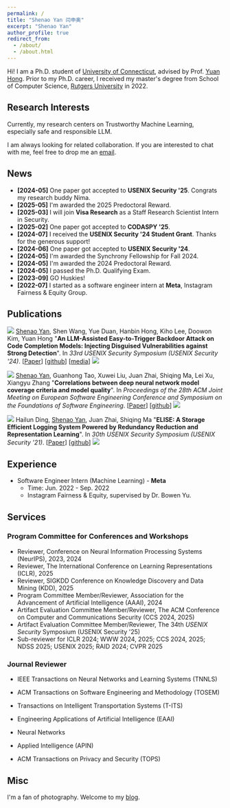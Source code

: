 ```yaml
---
permalink: /
title: "Shenao Yan 闫申奥"
excerpt: "Shenao Yan"
author_profile: true
redirect_from: 
  - /about/
  - /about.html
---
```


<!-- Hi! I am Shenao Yan (闫申奥 in Chinese), a Ph.D. student of [University of Connecticut](https://uconn.edu/). I am fortunate to be advised by Prof. [Yuan Hong](https://yhongcs.github.io/). Prior to my Ph.D. career, I received my master's degree from School of Computer Science, [Rutgers University](https://www.rutgers.edu/). -->
Hi! I am a Ph.D. student of [University of Connecticut](https://uconn.edu/), advised by Prof. [Yuan Hong](https://yhongcs.github.io/). Prior to my Ph.D. career, I received my master's degree from School of Computer Science, [Rutgers University](https://www.rutgers.edu/) in 2022.

<!-- <span style="color:red;">I am <b>seeking exciting industry opportunities for both research and applications after Ph.D. graduation (June 2024)</b>. Please feel free to drop me an <a href="mailto:siteng.huang@gmail.com" target="_blank">email</a> if you are interested!</span> -->

<h2 id='research-interests'>Research Interests</h2>

<!-- I am interested in technologies that allow machines and robots to learn like humans. In particular, I am committed to giving robots the ability to understand the world and learn from previous experiences, so that they can complete new tasks, acquire new skills or adapt to new environments rapidly with fewer samples through learning algorithms. Currently, my areas of interest include meta-learning, multi-task learning, and transfer learning on few/zero-shot learning tasks. I am also interested in deep learning, computer vision, and multimodal machine learning. -->

Currently, my research centers on Trustworthy Machine Learning, especially safe and responsible LLM.

<!-- * **AIGC**: text-to-image generation (T2I), customized & controllable generation
* **Multi-modal large models**: parameter-efficient fine-tuning (PEFT / PETL), vision-language pre-trained models (VLM), text-video retrieval (TVR)
* **Data-efficient learning**: few-shot learning (FSL), compositional zero-shot learning (CZSL), meta-learning -->

I am always looking for related collaboration. If you are interested to chat with me, feel free to drop me an <a href="mailto:shenao.yan@uconn.edu" target="_blank">email</a>.

<!-- language-augmented vision -->

<!-- In the longer term, I am more concerned about

* giving robots the ability to understand the world and learn from previous experiences, so that they can complete new tasks, acquire new skills or adapt to new environments rapidly with fewer samples through learning algorithms. -->

<!-- 

1. 快速迁移，尤其是大模型
2. 机器人的主动学习，感知智能与行为智能 embodied
3. 开放世界
-->

<!-- I am interested in technologies that allow machines and robots to learn like humans. In particular, I am committed to giving robots the ability to understand the world and learn from previous experiences, so that they can complete new tasks, acquire new skills or adapt to new environments rapidly with fewer samples through learning algorithms.  -->

<h2 id='news'>News</h2>

- **[2024-05]** One paper got accepted to **USENIX Security '25**. Congrats my research buddy Nima.
- **[2025-05]** I'm awarded the 2025 Predoctoral Reward.
- **[2025-03]** I will join **Visa Research** as a Staff Research Scientist Intern in Security.
- **[2025-02]** One paper got accepted to **CODASPY '25**.
- **[2024-07]** I received the **USENIX Security '24 Student Grant**. Thanks for the generous support!
- **[2024-06]** One paper got accepted to **USENIX Security '24**.
- **[2024-05]** I'm awarded the Synchrony Fellowship for Fall 2024.
- **[2024-05]** I'm awarded the 2024 Predoctoral Reward.
- **[2024-05]** I passed the Ph.D. Qualifying Exam.
- **[2023-09]** GO Huskies!
- **[2022-07]** I started as a software engineer intern at **Meta**, Instagram Fairness & Equity Group. 

<!--

* **[July 24, 2023]** [2023 Scholar Metrics](https://scholar.googleblog.com/2023/07/2023-scholar-metrics-released.html) was released by Google Scholar. Our paper "[DSANet: Dual Self-Attention Network for Multivariate Time Series Forecasting](https://kyonhuang.top/publication/dual-self-attention-network)" ranked [26th](https://scholar.google.com/citations?hl=zh-CN&oe=GB&view_op=list_hcore&venue=V-IMg2OTpU8J.2023&vq=eng_databasesinformationsystems&cstart=20) of the CIKM conference according to the citations within five years, and 8th among papers published in the same year.
* **[April 2, 2023]** [One paper about reference-limited compositional learning](https://kyonhuang.top/publication/reference-limited-CZSL) got accepted for ICMR 2023. Congratulations to all collaborators!
* **[February 28, 2023]** [One paper about parameter-efficient text-video retrieval](https://kyonhuang.top/publication/text-video-cooperative-prompt-tuning) got accepted for CVPR 2023. Congratulations to all collaborators!
* **[July 4, 2022]** One paper got accepted for ECCV 2022.
* **[March 14, 2022]** Started as a research intern at DAMO Academy, Alibaba Group. 
* **[March 4, 2021]** One paper got accepted for CVPR 2021. -->


<!-- * **[December 2, 2020]** [One paper about few-shot recognition](https://kyonhuang.top/publication/attributes-guided-attention-module) got accepted for AAAI 2021. Congratulations to all collaborators! -->

<!-- **Service**: Always open to paper review, talk and organizing opportunities. Feel free to reach out to me if you are interested. -->
<!-- {: .notice--info} -->

<!-- Always open to research interns, cooperation and review opportunities. Feel free to reach out to me if you are interested. My email address is `huangsiteng [at] westlake.edu.cn`.
{: .notice--info} -->

<!-- **Hiring**: We are looking for **postdoctors, research assistants and visiting students for MiLAB in Westlake University** (currently only for Chinese). More information about requirements can be found [here](https://milab.westlake.edu.cn/contact.html), and if you are still in school, being a visiting student is also welcome. Please send email to `mi_lab[AT]westlake.edu.cn` with your CV if you are interested. Specially, if you are interested in my research direction and would like to be my collaborator after coming, please specify in the email and also send a copy to me.
{: .notice--info} -->

<h2 id='publications'>Publications</h2>

<!-- ### Peer-reviewed Conference -->

<a href="https://arxiv.org/abs/2406.06822" target="_blank"><img src="https://img.shields.io/badge/USENIX-2024-blue?style=flat-square"></a> <u>Shenao Yan</u>, Shen Wang, Yue Duan, Hanbin Hong, Kiho Lee, Doowon Kim, Yuan Hong &quot;**An LLM-Assisted Easy-to-Trigger Backdoor Attack on Code Completion Models: Injecting Disguised Vulnerabilities against Strong Detection**&quot;. In *33rd USENIX Security Symposium (USENIX Security '24)*. [[Paper](https://arxiv.org/pdf/2406.06822)] [[github](https://github.com/datasec-lab/codebreaker)] [[media](https://www.darkreading.com/application-security/researchers-turn-code-completion-llms-into-attack-tools)] <a href="https://scholar.google.com/citations?view_op=view_citation&hl=en&user=sC8KKnsAAAAJ&citation_for_view=sC8KKnsAAAAJ:0EnyYjriUFMC" target="_blank"><img src="https://img.shields.io/badge/dynamic/json?label=citations&query=publications.1.citations&url=https%3A%2F%2Fcse.bth.se%2F~fer%2Fgooglescholar-api%2Fgooglescholar.php%3Fuser%3DsC8KKnsAAAAJ&logo=googlescholar&style=social"></a> 

<a href="https://dl.acm.org/doi/abs/10.1145/3368089.3409671" target="_blank"><img src="https://img.shields.io/badge/ESEC/FSE-2020-blue?style=flat-square"></a> <u>Shenao Yan</u>, Guanhong Tao, Xuwei Liu, Juan Zhai, Shiqing Ma, Lei Xu, Xiangyu Zhang &quot;**Correlations between deep neural network model coverage criteria and model quality**&quot;. In *Proceedings of the 28th ACM Joint Meeting on European Software Engineering Conference and Symposium on the Foundations of Software Engineering*. [[Paper](https://dl.acm.org/doi/pdf/10.1145/3368089.3409671)] [[github](https://github.com/RU-System-Software-and-Security/CovTesting)] <a href="https://scholar.google.com/citations?view_op=view_citation&hl=en&user=sC8KKnsAAAAJ&citation_for_view=sC8KKnsAAAAJ:zYLM7Y9cAGgC" target="_blank"><img src="https://img.shields.io/badge/dynamic/json?label=citations&query=publications.0.citations&url=https%3A%2F%2Fcse.bth.se%2F~fer%2Fgooglescholar-api%2Fgooglescholar.php%3Fuser%3DsC8KKnsAAAAJ&logo=googlescholar&style=social"></a>

<!-- <a href="https://XXX" target="_blank"><img src="https://img.shields.io/badge/USENIX-2025-blue?style=flat-square"></a> Nima Naderloui, <u>Shenao Yan</u>, Binghui Wang, Jie Fu, Wendy Hui Wang, Weiran Liu, Yuan Hong &quot;**Rectifying Privacy and Efficacy Measurements in Machine Unlearning: A New Inference Attack Perspective**&quot;. In *34rd USENIX Security Symposium (USENIX Security '25)*. -->

<a href="https://www.usenix.org/conference/usenixsecurity21/presentation/ding" target="_blank"><img src="https://img.shields.io/badge/USENIX-2021-blue?style=flat-square"></a> Hailun Ding, <u>Shenao Yan</u>, Juan Zhai, Shiqing Ma &quot;**ELISE: A Storage Efficient Logging System Powered by Redundancy Reduction and Representation Learning**&quot;. In *30th USENIX Security Symposium (USENIX Security '21)*. [[Paper](https://www.usenix.org/system/files/sec21-ding.pdf)] [[github](https://github.com/RU-System-Software-and-Security/ELISE-2021)] <a href="https://scholar.google.com/citations?view_op=view_citation&hl=en&user=sC8KKnsAAAAJ&citation_for_view=sC8KKnsAAAAJ:W7OEmFMy1HYC" target="_blank"><img src="https://img.shields.io/badge/dynamic/json?label=citations&query=publications.2.citations&url=https%3A%2F%2Fcse.bth.se%2F~fer%2Fgooglescholar-api%2Fgooglescholar.php%3Fuser%3DsC8KKnsAAAAJ&logo=googlescholar&style=social"></a>



<!-- <a href="https://arxiv.org/abs/2303.15230"><img src="https://img.shields.io/badge/arXiv-2303.15230-B31B1B?style=flat"></a> **Siteng Huang**, Biao Gong, Yulin Pan, Jianwen Jiang, Yiliang Lv, Yuyuan Li, Donglin Wang, &quot;VoP: Text-Video Co-operative Prompt Tuning for Cross-Modal Retrieval&quot;. In *Proceedings of the IEEE/CVF Conference on Computer Vision and Pattern Recognition 2023* (**CVPR 2023**). [[project page](https://kyonhuang.top/publication/text-video-cooperative-prompt-tuning)] [[arXiv](https://arxiv.org/abs/2211.12764)] [[github](https://github.com/bighuang624/VoP)] [[ModelScope](https://modelscope.cn/models/damo/cv_vit-b32_retrieval_vop/summary)]  -->

<!--
<a href="https://arxiv.org/abs/2303.15230"><img src="https://img.shields.io/badge/arXiv-2303.15230-B31B1B?style=flat"></a> **Siteng Huang**, Qiyao Wei, Donglin Wang, &quot;[Reference-Limited Compositional Zero-Shot Learning](https://doi.org/10.1145/3591106.3592225)&quot;. In *Proceedings of the 2023 ACM International Conference on Multimedia Retrieval* (**ICMR 2023**). [[project page](https://kyonhuang.top/publication/reference-limited-CZSL)] [[arXiv](https://arxiv.org/abs/2208.10046)] [[github](https://github.com/bighuang624/RL-CZSL)]   -->

<!--
<a href="https://arxiv.org/abs/2303.15230"><img src="https://img.shields.io/badge/arXiv-2303.15230-B31B1B?style=flat"></a> Min Zhang, **Siteng Huang**, Wenbin Li, Donglin Wang, &quot;[Tree Structure-Aware Few-Shot Image Classification via Hierarchical Aggregation](https://link.springer.com/chapter/10.1007/978-3-031-20044-1_26)&quot;. In *Proceedings of the European Conference on Computer Vision 2022* (**ECCV 2022**). [[arXiv](https://arxiv.org/abs/2207.06989)] [[Chinese intro](https://zhuanlan.zhihu.com/p/543878686)] [[github](https://github.com/remiMZ/HTS-ECCV22)]  -->

<!--
<a href="https://arxiv.org/abs/2303.15230"><img src="https://img.shields.io/badge/arXiv-2303.15230-B31B1B?style=flat"></a> Min Zhang, **Siteng Huang**, Donglin Wang, &quot;[Domain Generalized Few-shot Image Classification via Meta Regularization Network](https://ieeexplore.ieee.org/abstract/document/9747620)&quot;. In *Proceedings of the 2022 IEEE International Conference on Acoustics, Speech and Signal Processing* (**ICASSP 2022**). [[pdf](https://kyonhuang.top/files/MRN/ICASSP22-MRN.pdf)] [[github](https://github.com/remiMZ/MRN-ICASSP22)]  -->

<!--
<a href="https://arxiv.org/abs/2303.15230"><img src="https://img.shields.io/badge/arXiv-2303.15230-B31B1B?style=flat"></a> Zifeng Zhuang, Xintao Xiang, **Siteng Huang**, Donglin Wang, &quot;[HINFShot: A Challenge Dataset for Few-Shot Node Classification in Heterogeneous Information Network](https://dl.acm.org/doi/10.1145/3460426.3463614)&quot;. In *Proceedings of the 2021 ACM International Conference on Multimedia Retrieval* (**ICMR 2021**). [[pdf](https://kyonhuang.top/files/HINFShot/ICMR21-HINFShot.pdf)]  -->

<!--
<a href="https://arxiv.org/abs/2303.15230"><img src="https://img.shields.io/badge/arXiv-2303.15230-B31B1B?style=flat"></a> Zhengyu Chen, Jixie Ge, Heshen Zhan, **Siteng Huang**, Donglin Wang, &quot;[Pareto Self-Supervised Training for Few-Shot Learning](https://ieeexplore.ieee.org/document/9577454)&quot;. In *Proceedings of the 2021 IEEE/CVF Conference on Computer Vision and Pattern Recognition* (**CVPR 2021**). [[arXiv](https://arxiv.org/abs/2104.07841)] [[open access](https://openaccess.thecvf.com/content/CVPR2021/html/Chen_Pareto_Self-Supervised_Training_for_Few-Shot_Learning_CVPR_2021_paper.html)]   -->

<!--
<a href="https://arxiv.org/abs/2303.15230"><img src="https://img.shields.io/badge/arXiv-2303.15230-B31B1B?style=flat"></a> **Siteng Huang**, Min Zhang, Yachen Kang, Donglin Wang, &quot;[Attributes-Guided and Pure-Visual Attention Alignment for Few-Shot Recognition](https://ojs.aaai.org/index.php/AAAI/article/view/16957)&quot;. In *Proceedings of the 35th AAAI Conference on Artificial Intelligence* (**AAAI 2021**). [[project page](https://kyonhuang.top/publication/attributes-guided-attention-module)] [[arXiv](https://arxiv.org/abs/2009.04724)] [[bib](https://kyonhuang.top/publication/attributes-guided-attention-module#bibtex)] [[code](https://github.com/bighuang624/AGAM)] [[poster](https://kyonhuang.top/files/AGAM/aaai21-AGAM-poster.pdf)] [[slide](https://kyonhuang.top/files/AGAM/aaai21-AGAM-presentation.pdf)]  -->

<!--
<a href="https://arxiv.org/abs/2303.15230"><img src="https://img.shields.io/badge/arXiv-2303.15230-B31B1B?style=flat"></a> **Siteng Huang**, Donglin Wang, Xuehan Wu, Ao Tang, &quot;[DSANet: Dual Self-Attention Network for Multivariate Time Series Forecasting](https://dl.acm.org/doi/abs/10.1145/3357384.3358132)&quot;. In *Proceedings of the 28th ACM International Conference on Information and Knowledge Management* (**CIKM 2019**). [[project page](https://kyonhuang.top/publication/dual-self-attention-network)] [[pdf](https://kyonhuang.top/files/DSANet/Huang-DSANet.pdf)] [[bib](https://kyonhuang.top/publication/dual-self-attention-network#bibtex)] [[code](https://github.com/bighuang624/DSANet)] [[poster](https://kyonhuang.top/files/DSANet/cikm19-DSANet-poster.pdf)] [[slide](https://kyonhuang.top/files/DSANet/cikm19-DSANet-presentation.pdf)] -->

<!--
<a href="https://openaccess.thecvf.com/content/CVPR2023/html/Huang_VoP_Text-Video_Co-Operative_Prompt_Tuning_for_Cross-Modal_Retrieval_CVPR_2023_paper.html" target="_blank"><img src="https://img.shields.io/badge/CVPR-2023-blue?style=flat-square"></a> <u>Siteng Huang</u>, Biao Gong, Yulin Pan, Jianwen Jiang, Yiliang Lv, Yuyuan Li, Donglin Wang, &quot;**VoP: Text-Video Co-operative Prompt Tuning for Cross-Modal Retrieval**&quot;. In *Proceedings of the IEEE/CVF Conference on Computer Vision and Pattern Recognition 2023*. [[project page](https://kyonhuang.top/publication/text-video-cooperative-prompt-tuning)] [[arXiv](https://arxiv.org/abs/2211.12764)] [[video (Youtube)](https://www.youtube.com/watch?v=ymdkiSSuOmI)] [[github](https://github.com/bighuang624/VoP)] [[ModelScope](https://modelscope.cn/models/damo/cv_vit-b32_retrieval_vop/summary)] [[poster](https://kyonhuang.top/files/VoP/CVPR23-VoP-poster.pdf)] [[slide](https://kyonhuang.top/files/VoP/CVPR23-VoP-presentation.pdf)] <a href="https://github.com/bighuang624/VoP" target="_blank"><img src="https://img.shields.io/github/stars/bighuang624/VoP?style=social"></a>  --> 

<!--
<a href="https://doi.org/10.1145/3591106.3592225" target="_blank"><img src="https://img.shields.io/badge/ICMR-2023-blue?style=flat-square"></a> <u>Siteng Huang</u>, Qiyao Wei, Donglin Wang, &quot;**Reference-Limited Compositional Zero-Shot Learning**&quot;. In *Proceedings of the 2023 ACM International Conference on Multimedia Retrieval*. [[project page](https://kyonhuang.top/publication/reference-limited-CZSL)] [[arXiv](https://arxiv.org/abs/2208.10046)] [[video (Google Drive)](https://drive.google.com/file/d/1_wE_zbyvuGil_LrkmumotkRTLJJEUfCm/view?usp=drive_link)] [[github](https://github.com/bighuang624/RL-CZSL)] [[slide](https://kyonhuang.top/files/RLCZSL/ICMR23-RLCZSL-presentation.pdf)]  --> 

<!--
<a href="https://link.springer.com/chapter/10.1007/978-3-031-20044-1_26" target="_blank"><img src="https://img.shields.io/badge/ECCV-2022-blue?style=flat-square"></a> Min Zhang, <u>Siteng Huang</u>, Wenbin Li, Donglin Wang, &quot;**Tree Structure-Aware Few-Shot Image Classification via Hierarchical Aggregation**&quot;. In *Proceedings of the European Conference on Computer Vision 2022*. [[arXiv](https://arxiv.org/abs/2207.06989)] [[Chinese intro](https://zhuanlan.zhihu.com/p/543878686)] [[github](https://github.com/remiMZ/HTS-ECCV22)] <a href="https://scholar.google.com/citations?view_op=view_citation&citation_for_view=mhpkWSYAAAAJ:Tyk-4Ss8FVUC" target="_blank"><img src="https://img.shields.io/badge/dynamic/json?label=citations&query=publications.3.citations&url=https%3A%2F%2Fcse.bth.se%2F~fer%2Fgooglescholar-api%2Fgooglescholar.php%3Fuser%3DmhpkWSYAAAAJ&logo=googlescholar&style=social"></a>  -->

<!--
<a href="https://ieeexplore.ieee.org/abstract/document/9747620" target="_blank"><img src="https://img.shields.io/badge/ICASSP-2022-blue?style=flat-square"></a> Min Zhang, <u>Siteng Huang</u>, Donglin Wang, &quot;**Domain Generalized Few-shot Image Classification via Meta Regularization Network**&quot;. In *Proceedings of the 2022 IEEE International Conference on Acoustics, Speech and Signal Processing*. [[pdf](https://kyonhuang.top/files/MRN/ICASSP22-MRN.pdf)] [[github](https://github.com/remiMZ/MRN-ICASSP22)]  -->

<!--
<a href="https://dl.acm.org/doi/10.1145/3460426.3463614" target="_blank"><img src="https://img.shields.io/badge/ICMR-2021-blue?style=flat-square"></a> Zifeng Zhuang, Xintao Xiang, <u>Siteng Huang</u>, Donglin Wang, &quot;**HINFShot: A Challenge Dataset for Few-Shot Node Classification in Heterogeneous Information Network**&quot;. In *Proceedings of the 2021 ACM International Conference on Multimedia Retrieval*. [[pdf](https://kyonhuang.top/files/HINFShot/ICMR21-HINFShot.pdf)]  -->

<!--
<a href="https://ieeexplore.ieee.org/document/9577454" target="_blank"><img src="https://img.shields.io/badge/CVPR-2021-blue?style=flat-square"></a> Zhengyu Chen, Jixie Ge, Heshen Zhan, <u>Siteng Huang</u>, Donglin Wang, &quot;**Pareto Self-Supervised Training for Few-Shot Learning**&quot;. In *Proceedings of the 2021 IEEE/CVF Conference on Computer Vision and Pattern Recognition*. [[arXiv](https://arxiv.org/abs/2104.07841)] [[open access](https://openaccess.thecvf.com/content/CVPR2021/html/Chen_Pareto_Self-Supervised_Training_for_Few-Shot_Learning_CVPR_2021_paper.html)] <a href="https://scholar.google.com/citations?view_op=view_citation&citation_for_view=mhpkWSYAAAAJ:2osOgNQ5qMEC" target="_blank"><img src="https://img.shields.io/badge/dynamic/json?label=citations&query=publications.1.citations&url=https%3A%2F%2Fcse.bth.se%2F~fer%2Fgooglescholar-api%2Fgooglescholar.php%3Fuser%3DmhpkWSYAAAAJ&logo=googlescholar&style=social"></a>  -->

<!--
<a href="https://ojs.aaai.org/index.php/AAAI/article/view/16957" target="_blank"><img src="https://img.shields.io/badge/AAAI-2021-blue?style=flat-square"></a> <u>Siteng Huang</u>, Min Zhang, Yachen Kang, Donglin Wang, &quot;**Attributes-Guided and Pure-Visual Attention Alignment for Few-Shot Recognition**&quot;. In *Proceedings of the 35th AAAI Conference on Artificial Intelligence*. [[project page](https://kyonhuang.top/publication/attributes-guided-attention-module)] [[arXiv](https://arxiv.org/abs/2009.04724)] [[code](https://github.com/bighuang624/AGAM)] [[poster](https://kyonhuang.top/files/AGAM/aaai21-AGAM-poster.pdf)] [[slide](https://kyonhuang.top/files/AGAM/aaai21-AGAM-presentation.pdf)] <a href="https://scholar.google.com/citations?view_op=view_citation&citation_for_view=mhpkWSYAAAAJ:9yKSN-GCB0IC" target="_blank"><img src="https://img.shields.io/badge/dynamic/json?label=citations&query=publications.2.citations&url=https%3A%2F%2Fcse.bth.se%2F~fer%2Fgooglescholar-api%2Fgooglescholar.php%3Fuser%3DmhpkWSYAAAAJ&logo=googlescholar&style=social"></a> <a href="https://github.com/bighuang624/AGAM" target="_blank"><img src="https://img.shields.io/github/stars/bighuang624/AGAM?style=social"></a>  -->

<!--
<a href="https://dl.acm.org/doi/abs/10.1145/3357384.3358132" target="_blank"><img src="https://img.shields.io/badge/CIKM-2019-blue?style=flat-square"></a> <u>Siteng Huang</u>, Donglin Wang, Xuehan Wu, Ao Tang, &quot;**DSANet: Dual Self-Attention Network for Multivariate Time Series Forecasting**&quot;. In *Proceedings of the 28th ACM International Conference on Information and Knowledge Management*. [[project page](https://kyonhuang.top/publication/dual-self-attention-network)] [[pdf](https://kyonhuang.top/files/DSANet/Huang-DSANet.pdf)] [[code](https://github.com/bighuang624/DSANet)] [[poster](https://kyonhuang.top/files/DSANet/cikm19-DSANet-poster.pdf)] [[slide](https://kyonhuang.top/files/DSANet/cikm19-DSANet-presentation.pdf)] <a href="https://scholar.google.com/citations?view_op=view_citation&citation_for_view=mhpkWSYAAAAJ:u-x6o8ySG0sC" target="_blank"><img src="https://img.shields.io/badge/dynamic/json?label=citations&query=publications.0.citations&url=https%3A%2F%2Fcse.bth.se%2F~fer%2Fgooglescholar-api%2Fgooglescholar.php%3Fuser%3DmhpkWSYAAAAJ&logo=googlescholar&style=social"></a> <a href="https://github.com/bighuang624/DSANet" target="_blank"><img src="https://img.shields.io/github/stars/bighuang624/DSANet?style=social"></a> -->

<!-- <a href="https://dl.acm.org/doi/abs/10.1145/3357384.3358132" style="text-decoration:none;"><span style="font-size:12px;color:#FFFFFF;background-color:#555555;padding:1px 4px 2px 6px;">CIKM</span><span style="font-size:12px;color:#FFFFFF;background-color:#007ec6;padding:1px 6px 2px 4px;">2019</span></a>   -->

<!-- ### Preprints & Under Submission -->

<!--
<a href="https://arxiv.org/abs/2303.15230" target="_blank"><img src="https://img.shields.io/badge/arXiv-2303.15230-B31B1B?style=flat-square"></a> <u>Siteng Huang</u>, Biao Gong, Yutong Feng, Yiliang Lv, Donglin Wang, &quot;**Troika: Multi-Path Cross-Modal Traction for Compositional Zero-Shot Learning**&quot;. *arXiv preprint arXiv:2303.15230*. [[pdf](https://arxiv.org/pdf/2303.15230.pdf)] [[project page](https://kyonhuang.top/publication/Troika)] [[github](https://github.com/bighuang624/Troika)] -->

<!-- ## Professional Experience -->

<h2 id='experience'>Experience</h2>

<!--
* Research Intern - **DAMO Academy, Alibaba Group**
  * Time: March 2022 - Present.
  * Fundamental Visual Intelligence Team, supervised by Dr. Deli Zhao and Biao Gong. -->

* Software Engineer Intern (Machine Learning) - **Meta**
  * Time: Jun. 2022 - Sep. 2022
  * Instagram Fairness & Equity, supervised by Dr. Bowen Yu. 

<!-- **Research Intern** | DAMO Academy, Alibaba Group | March 2022 - Present -->

<!-- * March 2022 - Present. *Research Intern*. <a href="https://damo.alibaba.com/" target="_blank">DAMO Academy, Alibaba Group</a>, Hangzhou, China. -->

<!-- <div style="float:left;">Research Intern</div><div style="float:right;">Mar. 2022 - Present</div>
<div style="float:left;"><a href="https://damo.alibaba.com/" target="_blank">DAMO Academy, Alibaba Group</a></div><div style="float:right;">Hangzhou, China</div> -->

<!-- <div>
<div style="float:left;">Research Intern<br><a href="https://damo.alibaba.com/" target="_blank">DAMO Academy, Alibaba Group</a></div><div style="float:right;">Mar. 2022 - Present<br>Hangzhou, China</div>
</div> -->



<h2 id='services'>Services</h2>

<!-- ### Journal Reviewer

* [IEEE Transactions on Neural Networks and Learning Systems (TNNLS)](https://ieeexplore.ieee.org/xpl/RecentIssue.jsp?punumber=5962385)

### Program Committee and/or Reviewer for Conferences and Workshops

* [ICCV 2023](https://iccv2023.thecvf.com/) -->

<!-- ### Conference and Journal Reviewer

* IEEE Transactions on Neural Networks and Learning Systems [(TNNLS)](https://ieeexplore.ieee.org/xpl/RecentIssue.jsp?punumber=5962385)
* IEEE/CVF International Conference on Computer Vision [(ICCV)](https://ieeexplore.ieee.org/xpl/conhome/1000149/all-proceedings)
* AAAI Conference on Artificial Intelligence [(AAAI)](https://aaai.org/conference/aaai/)
* International Joint Conference on Artificial Intelligence [(IJCAI)](https://www.ijcai.org/)
* European Conference on Computer Vision [(ECCV) ](https://www.ecva.net/index.php#conferences) -->

### Program Committee for Conferences and Workshops

* Reviewer, Conference on Neural Information Processing Systems (NeurIPS), 2023, 2024
* Reviewer, The International Conference on Learning Representations (ICLR), 2025
* Reviewer, SIGKDD Conference on Knowledge Discovery and Data Mining (KDD), 2025
* Program Committee Member/Reviewer, Association for the Advancement of Artificial Intelligence (AAAI), 2024
* Artifact Evaluation Committee Member/Reviewer, The ACM Conference on Computer and Communications Security (CCS 2024, 2025)
* Artifact Evaluation Committee Member/Reviewer, The 34th *USENIX Security* Symposium (USENIX Security '25)
* Sub-reviewer for ICLR 2024; WWW 2024, 2025; CCS 2024, 2025; NDSS 2025; USENIX 2025; RAID 2024; CVPR 2025

### Journal Reviewer

* IEEE Transactions on Neural Networks and Learning Systems (TNNLS)

* ACM Transactions on Software Engineering and Methodology (TOSEM)

* Transactions on Intelligent Transportation Systems (T-ITS)

* Engineering Applications of Artificial Intelligence (EAAI)

* Neural Networks

* Applied Intelligence (APIN)

* ACM Transactions on Privacy and Security (TOPS)


<h2 id='misc'>Misc</h2>

I'm a fan of photography. Welcome to my [blog](https://shenaoyan.com/).

<!-- <div align="middle">
  <a href="https://milab.westlake.edu.cn/" target="_blank"><img align="middle" style="max-width: 300px; width: 100%; margin-right: 40px; margin-top: 10px" src="https://kyonhuang.top/images/milab_logo.png" /></a>
  <a href="http://www.zju.edu.cn/" target="_blank"><img align="middle" style="max-width: 160px; width: 100%; margin-left: 20px; margin-top: 10px" src="https://raw.githubusercontent.com/bighuang624/pic-repo/master/color-zju-logo.png" /></a>
</div> -->
